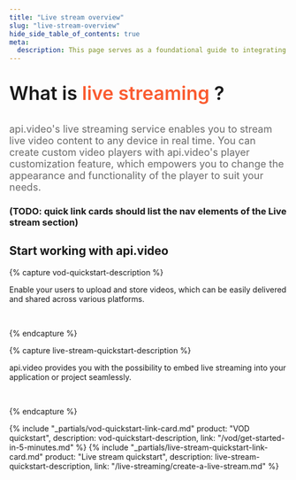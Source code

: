 ```yaml
---
title: "Live stream overview"
slug: "live-stream-overview"
hide_side_table_of_contents: true
meta:
  description: This page serves as a foundational guide to integrating api.video's solutions for live streaming.
---
```


<p style="font-size: 34px; font-weight: 600; text-align: left;">
  <span style="font-size: 34px; font-weight: 600; text-align: left; ">
    What is </span>
  <span style="font-size: 34px; font-weight: 600; text-align: left; color: #fa5b30; text-decoration: none;">
    live streaming</span>
  <span style="font-size: 34px; font-weight: 600; text-align: left; ">?</span>
</p>
</p>

<p style="opacity: 0.8; font-size: 18px; text-align: left;">
  <span style="opacity: 0.8; font-size: 18px; text-align: left;"
    >api.video's live streaming service enables you to stream live video content to any device in real time. 
    You can create custom video players with api.video's player customization feature, 
    which empowers you to change the appearance and functionality of the player to suit your needs.</span
  >
  <br />
</p>



### (TODO: quick link cards should list the nav elements of the Live stream section)

## Start working with api.video


<div class="link-cards">
{% capture vod-quickstart-description %}

Enable your users to upload and store videos, which can be easily delivered and shared across various platforms.

<br>

{% endcapture %}

{% capture live-stream-quickstart-description %}

api.video provides you with the possibility to embed live streaming into your application or project seamlessly.

<br>

{% endcapture %}

{% include "_partials/vod-quickstart-link-card.md" product: "VOD quickstart", description: vod-quickstart-description, link: "/vod/get-started-in-5-minutes.md" %}
{% include "_partials/live-stream-quickstart-link-card.md" product: "Live stream quickstart", description: live-stream-quickstart-description, link: "/live-streaming/create-a-live-stream.md" %}

</div>
